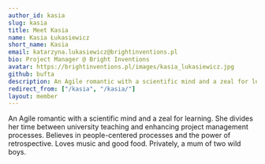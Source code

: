 ```yaml
---
author_id: kasia
slug: kasia
title: Meet Kasia
name: Kasia Łukasiewicz
short_name: Kasia
email: katarzyna.lukasiewicz@brightinventions.pl
bio: Project Manager @ Bright Inventions
avatar: https://brightinventions.pl/images/kasia_lukasiewicz.jpg
github: bufta
description: An Agile romantic with a scientific mind and a zeal for learning
redirect_from: ["/kasia", "/kasia/"]
layout: member
---
```


An Agile romantic with a scientific mind and a zeal for learning. She divides her time between university teaching and enhancing project management processes. Believes in people-centered processes and the power of retrospective. Loves music and good food. Privately, a mum of two wild boys.

